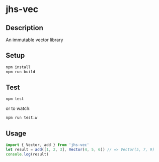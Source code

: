 # jhs-vec

## Description

An immutable vector library

## Setup

```bash
npm install
npm run build
```

## Test

```bash
npm test
```

or to watch:

```bash
npm run test:w
```

## Usage

```js
import { Vector, add } from 'jhs-vec'
let result = add([1, 2, 3], Vector(4, 5, 6)) // => Vector(5, 7, 9)
console.log(result)
```
